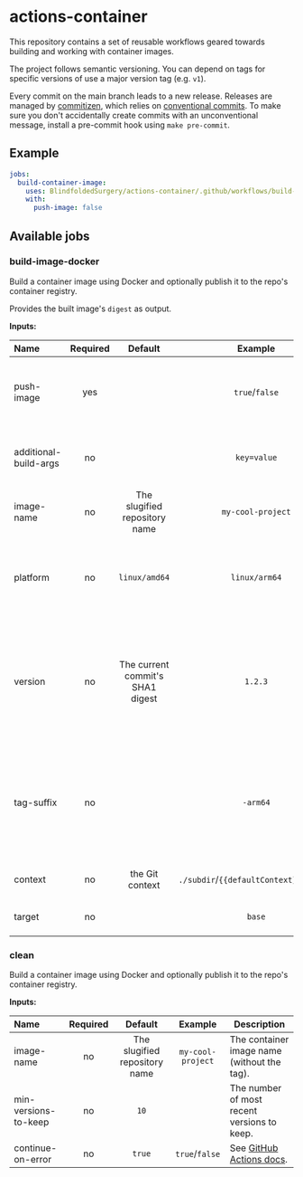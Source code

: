 # actions-container

This repository contains a set of reusable workflows geared towards building and working with
container images.

The project follows semantic versioning. You can depend on tags for specific versions of use a
major version tag (e.g. `v1`).

Every commit on the main branch leads to a new release. Releases are managed by
[commitizen][commitizen], which relies on [conventional commits][ccommit]. To make sure you don't
accidentally create commits with an unconventional message, install a pre-commit hook using
`make pre-commit`.

[commitizen]: https://commitizen-tools.github.io/commitizen/

[ccommit]: https://www.conventionalcommits.org/en/v1.0.0/

## Example

```yaml
jobs:
  build-container-image:
    uses: BlindfoldedSurgery/actions-container/.github/workflows/build-image-docker.yml@v1
    with:
      push-image: false
```

## Available jobs

### build-image-docker

Build a container image using Docker and optionally publish it to the repo's container registry.

Provides the built image's `digest` as output.

**Inputs:**

| Name                  | Required |             Default              |                Example                 | Description                                                                                                                      |
|:----------------------|:--------:|:--------------------------------:|:--------------------------------------:|----------------------------------------------------------------------------------------------------------------------------------|
| push-image            |   yes    |                                  |             `true`/`false`             | Whether to push the resulting container image to the registry.                                                                   |
| additional-build-args |    no    |                                  |              `key=value`               | Build args that are passed in addition to APP_VERSION                                                                            |
| image-name            |    no    |  The slugified repository name   |           `my-cool-project`            | The container image name (without the tag).                                                                                      |
| platform              |    no    |          `linux/amd64`           |             `linux/arm64`              | The platform to build for (QEMU is used for anything other than the default).                                                    |
| version               |    no    | The current commit's SHA1 digest |                `1.2.3`                 | The app version. This is used as the container image tag, and is passed an `APP_VERSION` build-arg to the container image build. |
| tag-suffix            |    no    |                                  |                `-arm64`                | Appended to the version as the container image tag. Can be used if multiple variants of the same version are built.              |
| context               |    no    |         the Git context          | `./subdir`/`{{defaultContext}}:subdir` | See [docker/build-push-action][context].                                                                                         |
| target                |    no    |                                  |                 `base`                 | The image stage target to build.                                                                                                 |

### clean

Build a container image using Docker and optionally publish it to the repo's container registry.

**Inputs:**

| Name                 | Required |            Default            |      Example      | Description                                   |
|:---------------------|:--------:|:-----------------------------:|:-----------------:|-----------------------------------------------|
| image-name           |    no    | The slugified repository name | `my-cool-project` | The container image name (without the tag).   |
| min-versions-to-keep |    no    |             `10`              |                   | The number of most recent versions to keep.   |
| continue-on-error    |    no    |            `true`             |  `true`/`false`   | See [GitHub Actions docs][continue-on-error]. |

[context]: https://github.com/docker/build-push-action#git-context

[continue-on-error]: https://docs.github.com/en/actions/using-workflows/workflow-syntax-for-github-actions#jobsjob_idcontinue-on-error
